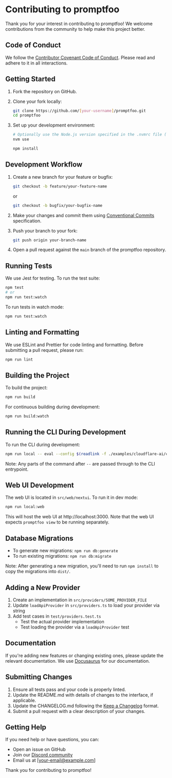 # Contributing to promptfoo

Thank you for your interest in contributing to promptfoo! We welcome contributions from the community to help make this project better.

## Code of Conduct

We follow the [Contributor Covenant Code of Conduct](https://www.contributor-covenant.org/). Please read and adhere to it in all interactions.

## Getting Started

1. Fork the repository on GitHub.
2. Clone your fork locally:

   ```sh
   git clone https://github.com/[your-username]/promptfoo.git
   cd promptfoo
   ```

3. Set up your development environment:

   ```sh
   # Optionally use the Node.js version specified in the .nvmrc file (ensure node >= 18)
   nvm use

   npm install
   ```

## Development Workflow

1. Create a new branch for your feature or bugfix:

   ```sh
   git checkout -b feature/your-feature-name
   ```

   or

   ```sh
   git checkout -b bugfix/your-bugfix-name
   ```

2. Make your changes and commit them using [Conventional Commits](https://www.conventionalcommits.org/) specification.

3. Push your branch to your fork:

   ```sh
   git push origin your-branch-name
   ```

4. Open a pull request against the `main` branch of the promptfoo repository.

## Running Tests

We use Jest for testing. To run the test suite:

```sh
npm test
# or
npm run test:watch
```

To run tests in watch mode:

```sh
npm run test:watch
```

## Linting and Formatting

We use ESLint and Prettier for code linting and formatting. Before submitting a pull request, please run:

```sh
npm run lint
```

## Building the Project

To build the project:

```sh
npm run build
```

For continuous building during development:

```sh
npm run build:watch
```

## Running the CLI During Development

To run the CLI during development:

```sh
npm run local -- eval --config $(readlink -f ./examples/cloudflare-ai/chat_config.yaml)
```

Note: Any parts of the command after `--` are passed through to the CLI entrypoint.

## Web UI Development

The web UI is located in `src/web/nextui`. To run it in dev mode:

```sh
npm run local:web
```

This will host the web UI at http://localhost:3000. Note that the web UI expects `promptfoo view` to be running separately.

## Database Migrations

- To generate new migrations: `npm run db:generate`
- To run existing migrations: `npm run db:migrate`

Note: After generating a new migration, you'll need to run `npm install` to copy the migrations into `dist/`.

## Adding a New Provider

1. Create an implementation in `src/providers/SOME_PROVIDER_FILE`
2. Update `loadApiProvider` in `src/providers.ts` to load your provider via string
3. Add test cases in `test/providers.test.ts`
   - Test the actual provider implementation
   - Test loading the provider via a `loadApiProvider` test

## Documentation

If you're adding new features or changing existing ones, please update the relevant documentation. We use [Docusaurus](https://docusaurus.io/) for our documentation.

## Submitting Changes

1. Ensure all tests pass and your code is properly linted.
2. Update the README.md with details of changes to the interface, if applicable.
3. Update the CHANGELOG.md following the [Keep a Changelog](https://keepachangelog.com/) format.
4. Submit a pull request with a clear description of your changes.

## Getting Help

If you need help or have questions, you can:

- Open an issue on GitHub
- Join our [Discord community](https://discord.gg/gHPS9jjfbs)
- Email us at [your-email@example.com]

Thank you for contributing to promptfoo!
